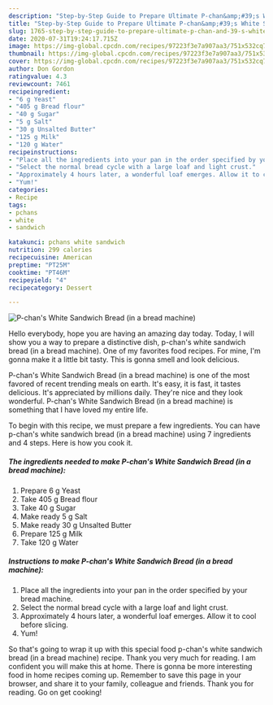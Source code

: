 ```yaml
---
description: "Step-by-Step Guide to Prepare Ultimate P-chan&amp;#39;s White Sandwich Bread (in a bread machine)"
title: "Step-by-Step Guide to Prepare Ultimate P-chan&amp;#39;s White Sandwich Bread (in a bread machine)"
slug: 1765-step-by-step-guide-to-prepare-ultimate-p-chan-and-39-s-white-sandwich-bread-in-a-bread-machine
date: 2020-07-31T19:24:17.715Z
image: https://img-global.cpcdn.com/recipes/97223f3e7a907aa3/751x532cq70/p-chans-white-sandwich-bread-in-a-bread-machine-recipe-main-photo.jpg
thumbnail: https://img-global.cpcdn.com/recipes/97223f3e7a907aa3/751x532cq70/p-chans-white-sandwich-bread-in-a-bread-machine-recipe-main-photo.jpg
cover: https://img-global.cpcdn.com/recipes/97223f3e7a907aa3/751x532cq70/p-chans-white-sandwich-bread-in-a-bread-machine-recipe-main-photo.jpg
author: Don Gordon
ratingvalue: 4.3
reviewcount: 7461
recipeingredient:
- "6 g Yeast"
- "405 g Bread flour"
- "40 g Sugar"
- "5 g Salt"
- "30 g Unsalted Butter"
- "125 g Milk"
- "120 g Water"
recipeinstructions:
- "Place all the ingredients into your pan in the order specified by your bread machine."
- "Select the normal bread cycle with a large loaf and light crust."
- "Approximately 4 hours later, a wonderful loaf emerges. Allow it to cool before slicing."
- "Yum!"
categories:
- Recipe
tags:
- pchans
- white
- sandwich

katakunci: pchans white sandwich 
nutrition: 299 calories
recipecuisine: American
preptime: "PT25M"
cooktime: "PT46M"
recipeyield: "4"
recipecategory: Dessert

---
```



![P-chan&#39;s White Sandwich Bread (in a bread machine)](https://img-global.cpcdn.com/recipes/97223f3e7a907aa3/751x532cq70/p-chans-white-sandwich-bread-in-a-bread-machine-recipe-main-photo.jpg)

Hello everybody, hope you are having an amazing day today. Today, I will show you a way to prepare a distinctive dish, p-chan&#39;s white sandwich bread (in a bread machine). One of my favorites food recipes. For mine, I'm gonna make it a little bit tasty. This is gonna smell and look delicious.



P-chan&#39;s White Sandwich Bread (in a bread machine) is one of the most favored of recent trending meals on earth. It's easy, it is fast, it tastes delicious. It's appreciated by millions daily. They're nice and they look wonderful. P-chan&#39;s White Sandwich Bread (in a bread machine) is something that I have loved my entire life.


To begin with this recipe, we must prepare a few ingredients. You can have p-chan&#39;s white sandwich bread (in a bread machine) using 7 ingredients and 4 steps. Here is how you cook it.

<!--inarticleads1-->

##### The ingredients needed to make P-chan&#39;s White Sandwich Bread (in a bread machine):

1. Prepare 6 g Yeast
1. Take 405 g Bread flour
1. Take 40 g Sugar
1. Make ready 5 g Salt
1. Make ready 30 g Unsalted Butter
1. Prepare 125 g Milk
1. Take 120 g Water




<!--inarticleads2-->

##### Instructions to make P-chan&#39;s White Sandwich Bread (in a bread machine):

1. Place all the ingredients into your pan in the order specified by your bread machine.
1. Select the normal bread cycle with a large loaf and light crust.
1. Approximately 4 hours later, a wonderful loaf emerges. Allow it to cool before slicing.
1. Yum!




So that's going to wrap it up with this special food p-chan&#39;s white sandwich bread (in a bread machine) recipe. Thank you very much for reading. I am confident you will make this at home. There is gonna be more interesting food in home recipes coming up. Remember to save this page in your browser, and share it to your family, colleague and friends. Thank you for reading. Go on get cooking!
